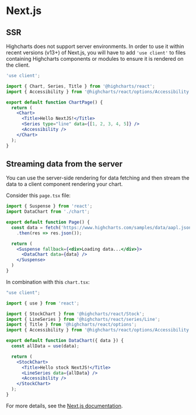 # Next.js

## SSR
Highcharts does not support server environments. In order to use it within recent versions (v13+)
of Next.js, you will have to add `'use client'` to files containing Highcharts components or modules
to ensure it is rendered on the client.

```jsx
'use client';

import { Chart, Series, Title } from '@highcharts/react';
import { Accessibility } from '@highcharts/react/options/Accessibility';

export default function ChartPage() {
  return (
    <Chart>
      <Title>Hello NextJS!</Title>
      <Series type="line" data={[1, 2, 3, 4, 5]} />
      <Accessibility />
    </Chart>
  );
}
```

## Streaming data from the server

You can use the server-side rendering for data fetching and then stream the data to a client component rendering your chart.

Consider this `page.tsx` file:
```jsx
import { Suspense } from 'react';
import DataChart from './chart';

export default function Page() {
  const data = fetch('https://www.highcharts.com/samples/data/aapl.json')
    .then(res => res.json());

  return (
    <Suspense fallback={<div>Loading data...</div>}>
      <DataChart data={data} />
    </Suspense>
  )
}

```

In combination with this `chart.tsx`:

```jsx
"use client";

import { use } from 'react';

import { StockChart } from '@highcharts/react/Stock';
import { LineSeries } from '@highcharts/react/series/Line';
import { Title } from '@highcharts/react/options';
import { Accessibility } from '@highcharts/react/options/Accessibility';

export default function DataChart({ data }) {
  const allData = use(data);

  return (
    <StockChart>
      <Title>Hello stock NextJS!</Title>
      <LineSeries data={allData} />
      <Accessibility />
    </StockChart>
  );
}
```

For more details, see the [Next.js documentation](https://nextjs.org/docs/app/getting-started/fetching-data#client-components).
